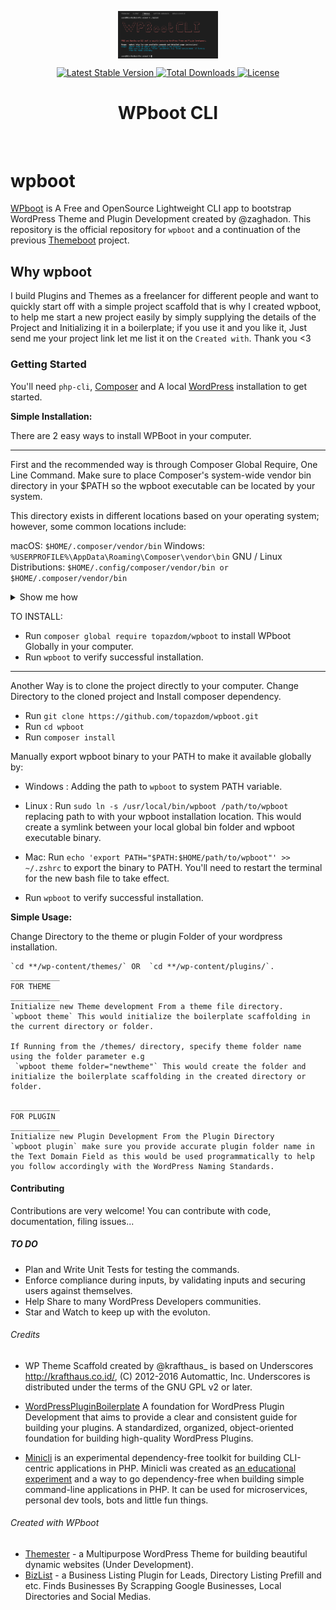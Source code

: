 <p align="center">
<img src="https://github.com/topazdom/wpboot/blob/master/screenshot.png?raw=true" align="center" alt="logo" title="WPboot logo" alt="WPboot Logo" width="160">
</p>

<p align="center">
    <a href="//packagist.org/packages/topazdom/wpboot">
        <img src="https://poser.pugx.org/topazdom/wpboot/v" alt="Latest Stable Version" title="Latest Stable Version">
    </a>
    <a href="//packagist.org/packages/topazdom/wpboot">
        <img src="https://poser.pugx.org/topazdom/wpboot/downloads" alt="Total Downloads" title="Total Downloads">
    </a>
    <a href="//packagist.org/packages/topazdom/wpboot">
        <img src="https://poser.pugx.org/topazdom/wpboot/license" alt="License" title="License">
    </a>
    <h1 align="center">
        WPboot CLI
    </h1>
</p>
<br>

# wpboot

[WPboot](https://github.com/topazdom/wpboot) is A Free and OpenSource Lightweight CLI app to bootstrap WordPress Theme and Plugin Development created by @zaghadon.
This repository is the official repository for `wpboot` and a continuation of the previous [Themeboot](https://github.com/zaghadon/themeboot) project.

## Why wpboot

I build Plugins and Themes as a freelancer for different people and want to quickly start off with a simple project scaffold that is why I created wpboot, to help me start a new project easily by simply supplying the details of the Project and Initializing it in a boilerplate; if you use it and you like it, Just send me your project link let me list it on the `Created with`. Thank you <3

### Getting Started

You'll need `php-cli`, [Composer](https://getcomposer.org/) and A local [WordPress](https://wordpress.org) installation to get started.

**Simple Installation:**

There are 2 easy ways to install WPBoot in your computer. 

____
First and the recommended way is through Composer Global Require, One Line Command.
Make sure to place Composer's system-wide vendor bin directory in your $PATH so the wpboot executable can be located by your system. 

This directory exists in different locations based on your operating system; however, some common locations include:

macOS: `$HOME/.composer/vendor/bin`
Windows: `%USERPROFILE%\AppData\Roaming\Composer\vendor\bin`
GNU / Linux Distributions: `$HOME/.config/composer/vendor/bin or $HOME/.composer/vendor/bin`

<details>
<summary>Show me how</summary>

If it's not already there, add the following line to your Bash configuration file (usually `~/.bash_profile`, `~/.bashrc`, `~/.zshrc`, etc.):

```
export PATH=~/.composer/vendor/bin:$PATH
```

If the file doesn't exist, create it.

Run the following command on the file you've just updated for the change to take effect:

```
source ~/.bash_profile
```

You could also find the composer's global installation path by running `composer global about` and looking up from the first line.
</details>

TO INSTALL:

- Run `composer global require topazdom/wpboot` to install WPboot Globally in your computer.
- Run `wpboot` to verify successful installation.

____
Another Way is to clone the project directly to your computer. Change Directory to the cloned project and Install composer dependency.

- Run `git clone https://github.com/topazdom/wpboot.git`
- Run `cd wpboot`
- Run `composer install`

Manually export wpboot binary to your PATH to make it available globally by:
- Windows : Adding the path to `wpboot` to system PATH variable.
- Linux : Run `sudo ln -s /usr/local/bin/wpboot /path/to/wpboot` replacing path to with your wpboot installation location. This would create a symlink between your local global bin folder and wpboot executable binary.
- Mac: Run `echo 'export PATH="$PATH:$HOME/path/to/wpboot"' >> ~/.zshrc` to export the binary to PATH. You'll need to restart the terminal for the new bash file to take effect.

- Run `wpboot` to verify successful installation.

**Simple Usage:**

Change Directory to the theme or plugin Folder of your wordpress installation.

    `cd **/wp-content/themes/` OR  `cd **/wp-content/plugins/`.
    ___________
    FOR THEME
    ___________
    Initialize new Theme development From a theme file directory.
    `wpboot theme` This would initialize the boilerplate scaffolding in the current directory or folder.

    If Running from the /themes/ directory, specify theme folder name using the folder parameter e.g
     `wpboot theme folder="newtheme"` This would create the folder and initialize the boilerplate scaffolding in the created directory or folder.

    ___________
    FOR PLUGIN
    ___________
    Initialize new Plugin Development From the Plugin Directory
    `wpboot plugin` make sure you provide accurate plugin folder name in the Text Domain Field as this would be used programmatically to help you follow accordingly with the WordPress Naming Standards.


#### Contributing

Contributions are very welcome! You can contribute with code, documentation, filing issues...

##### TO DO

*   Plan and Write Unit Tests for testing the commands.
*   Enforce compliance during inputs, by validating inputs and securing users against themselves.
*   Help Share to many WordPress Developers communities.
*   Star and Watch to keep up with the evoluton.

###### Credits

* WP Theme Scaffold created by @krafthaus_ is based on Underscores http://krafthaus.co.id/, (C) 2012-2016 Automattic, Inc.
Underscores is distributed under the terms of the GNU GPL v2 or later.

* [WordPressPluginBoilerplate](https://wppb.io) A foundation for WordPress Plugin Development that aims to provide a clear and consistent guide for building your plugins. 
A standardized, organized, object-oriented foundation for building high-quality WordPress Plugins.

* [Minicli](https://github.com/minicli/minicli) is an experimental dependency-free toolkit for building CLI-centric applications in PHP.
Minicli was created as [an educational experiment](https://dev.to/erikaheidi/bootstrapping-a-cli-php-application-in-vanilla-php-4ee) and a way to go dependency-free when building simple command-line applications in PHP. It can be used for microservices, personal dev tools, bots and little fun things.

###### Created with WPboot

- [Themester](https://github.com/topazdom/themester) - a Multipurpose WordPress Theme for building beautiful dynamic websites (Under Development).
- [BizList](https://github.com/topazdom/bizlist) - a Business Listing Plugin for Leads, Directory Listing Prefill and etc. Finds Businesses By Scrapping Google Businesses, Local Directories and Social Medias.
